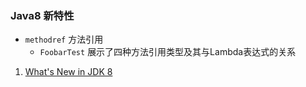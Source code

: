 ### Java8 新特性

* `methodref` 方法引用
  * `FoobarTest` 展示了四种方法引用类型及其与Lambda表达式的关系

1. [What's New in JDK 8](https://www.oracle.com/technetwork/java/javase/8-whats-new-2157071.html)